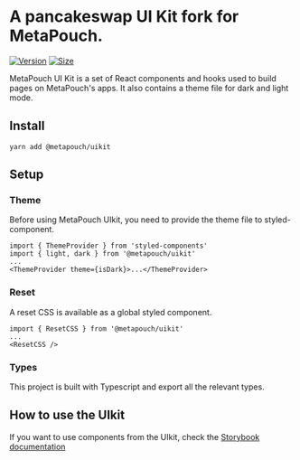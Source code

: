 # A pancakeswap UI Kit fork for MetaPouch.

[![Version](https://img.shields.io/npm/v/@metapouch/uikit)](https://www.npmjs.com/package/@metapouch/uikit) [![Size](https://img.shields.io/bundlephobia/min/@metapouch/uikit)](https://www.npmjs.com/package/@metapouch/uikit)

MetaPouch UI Kit is a set of React components and hooks used to build pages on MetaPouch's apps. It also contains a theme file for dark and light mode.

## Install

`yarn add @metapouch/uikit`

## Setup

### Theme

Before using MetaPouch UIkit, you need to provide the theme file to styled-component.

```
import { ThemeProvider } from 'styled-components'
import { light, dark } from '@metapouch/uikit'
...
<ThemeProvider theme={isDark}>...</ThemeProvider>
```

### Reset

A reset CSS is available as a global styled component.

```
import { ResetCSS } from '@metapouch/uikit'
...
<ResetCSS />
```

### Types

This project is built with Typescript and export all the relevant types.

## How to use the UIkit

If you want to use components from the UIkit, check the [Storybook documentation](https://metapouch.github.io/uikit/)
